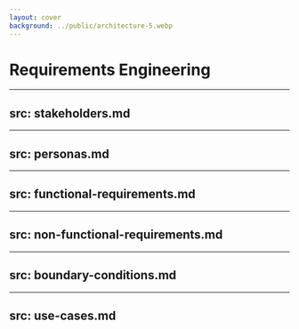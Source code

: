 ```yaml
---
layout: cover
background: ../public/architecture-5.webp
---
```


# Requirements Engineering


---
src: stakeholders.md
---


---
src: personas.md
---


---
src: functional-requirements.md
---


---
src: non-functional-requirements.md
---


---
src: boundary-conditions.md
---


---
src: use-cases.md
---

